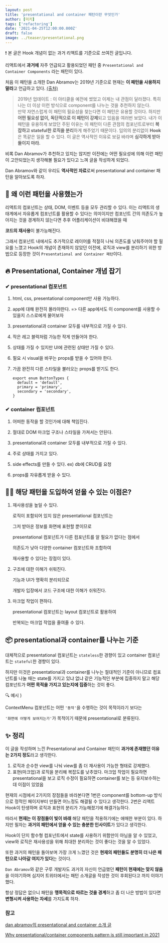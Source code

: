 ```yaml
---
layout: post
title: 'presentational and container 패턴이란 무엇인가'
author: [미키]
tags: ['refactoring']
date: '2021-04-25T12:00:00.000Z'
draft: false
image: ../teaser/presentational.png
---
```


❗ 본 글은 Hook 개념이 없는 과거 리액트를 기준으로 쓰여진 글입니다.

리액트에서 **과거에** 자주 언급되고 활용되었던 패턴 중
`Presentational and Container Components` 라는 패턴이 있다.

처음 이 패턴을 소개한 Dan Abramov는 2019년 기준으로 현재는 **이 패턴을 사용하지 말라**고 언급하고 있다. [(출처)](https://medium.com/dan_abramov/smart-and-dumb-components-7ca2f9a7c7d0)

> 2019년 업데이트 : 이 아티클을 예전에 썼었고 이제는 내 관점이 달라졌다.
> 특히 나는 더 이상 이런 방식으로 component를 나누는 것을 추천하지 않는다.  
> 만약 자연스럽게 이 패턴의 필요성을 찾는다면 이 패턴은 유용할 것이다.
> 하지만 **어떤 필요성 없이, 독단적으로 이 패턴이 강제**되고 있음을 여러번 보았다.
> 내가 이 패턴을 유용하게 보았던 주된 이유는 이 패턴이 다른 관점의 컴포넌트로부터
> **복잡하고 stateful한 로직을 분리**하게 해주었기 때문이다.
> 임의의 분리없이 **Hook**은 똑같은 일을 할 수 있다.
> 이 글은 역사적인 이유로 보길 바라며 **심각하게 받아들이지 마라.**

비록 Dan Abramov가 추천하고 있지는 않지만 이전에는 어떤 필요성에 의해
이런 패턴이 고안되었는지 생각해볼 필요가 있다고 느껴 글을 작성하게 되었다.

Dan Abramov와 같이 우리도 **역사적인 자료**로써 presentational and container 패턴을 알아보도록 하자.

## 👀 왜 이런 패턴을 사용했는가

리액트의 컴포넌트는 상태, DOM, 이벤트 등을 모두 관리할 수 있다.
이는 리액트의 생태계에서 자유롭게 컴포넌트를 활용할 수 있다는 의미이지만
컴포넌트 간의 의존도가 높아지는 것을 경계하지 않는다면 추후 어플리케이션이 비대해졌을 때

**코드의 재사용**이 불가능해진다.

그래서 컴포넌트 내에서도 추가적으로 레이어를 적절히 나눠 의존도를 낮춰주어야 할 필요를 느꼈고
Hook의 개념이 존재하지 않았던 이전에, 로직과 view를 분리하기 위한 방법으로 등장한 것이 `Presentational and Container 패턴`이다.

## 🔥 Presentational, Container 개념 잡기

### ✔ presentational 컴포넌트

1. html, css, presentational component만 사용 가능하다.

2. app에 대해 완전히 몰라야한다.
   => 다른 app에서도 이 component를 사용할 수 있을지 스스로에게 물어보자

3. presentational과 container 모두를 내부적으로 가질 수 있다.

4. 작은 레고 블럭처럼 가능한 작게 만들어야 한다.

5. 상태를 가질 수 있지만 UI에 관련된 상태만 가질 수 있다.

6. 필요 시 visual을 바꾸는 props를 받을 수 있어야 한다.

7. 가끔 완전히 다른 스타일을 불러오는 props를 받기도 한다.
   ```
   export enum ButtonTypes {
     default = 'default',
     primary = 'primary',
     secondary = 'secondary',
   }
   ```

### ✔ container 컴포넌트

1. 어떠한 동작을 할 것인가에 대해 책임진다.

2. 절대로 DOM 마크업 구조나 스타일을 가져서는 안된다.

3. presentational과 container 모두를 내부적으로 가질 수 있다.

4. 주로 상태를 가지고 있다.

5. side effects를 만들 수 있다.
   ex) db에 CRUD를 요청

6. props를 자유롭게 받을 수 있다.

## 🙋‍♂️ 해당 패턴을 도입하여 얻을 수 있는 이점은?

1. 재사용성을 높일 수 있다.

   로직이 포함되어 있지 않은 presentational 컴포넌트는

   그저 받아온 정보를 화면에 표현할 뿐이므로

   presentational 컴포넌트가 다른 컴포넌트를 알 필요가 없다는 점에서

   의존도가 낮아 다양한 container 컴포넌트와 조합하여

   재사용할 수 있다는 장점이 있다.

2. 구조에 대한 이해가 쉬워진다.

   기능과 UI가 명확히 분리되므로

   개발자 입장에서 코드 구조에 대한 이해가 쉬워진다.

3. 마크업 작업이 편하다.

   presentational 컴포넌트는 layout 컴포넌트로 활용하여

   반복되는 마크업 작업을 줄여줄 수 있다.

## 📦 presentational과 container를 나누는 기준

대체적으로 presentational 컴포넌트는 `stateless`한 경향이 있고
container 컴포넌트는 `stateful`한 경향이 있다.

하지만 이것은 presentational과 container를 나누는 절대적인 기준이 아니므로
컴포넌트를 나눌 때는 state를 가지고 있냐 없냐 같은 기능적인 부분에 집중하지 말고 해당 컴포넌트가 **어떤 목적을 가지고 있는지에 집중**하는 것이 좋다.

🔍 예시 )

ContextMenu 컴포넌트는 어떤 `'동작'`을 수행하는 것이 목적이라기 보다는

`'화면에 어떻게 보여지는가'`가 목적이기 때문에 presentational로 분류된다.

## ✨ 정리

이 글을 작성하며 느낀 Presentational and Container 패턴이 **과거에 존재했던 이유는 2가지 정도**라고 생각한다.

1. 로직과 순수한 view를 나눠 view를 좀 더 재사용이 가능한 형태로 강제했다.
2. 표현(마크업)과 로직을 분리해 복잡도를 낮추었다.
   마크업 작업이 필요하면 presentational을 보고
   로직 수정이 필요하면 container를 보는 등 유지보수하는데 이점이 있었음

현재의 시점에서 2가지의 장점들을 바라본다면
1번은 component를 bottom-up 방식으로 정적인 페이지부터 만들면 어느정도 해결될 수 있다고 생각한다.
2번은 리액트 Hook이 탄생하며 로직과 표현의 분리가 가능해졌기에 해결가능하다.

따라서 **현재는 이 장점들이 빛이 바래** 해당 패턴을 적용하기에는 애매한 부분이 있다.
하지만 필자는 **과거의 패턴에서 얻을 수 있는 충분한 인사이트**가 있다고 생각한다.

Hook이 단지 함수형 컴포넌트에서 state를 사용하기 위함만이 아님을 알 수 있었고,
view와 로직은 재사용성을 위해 최대한 분리하는 것이 좋다는 것을 알 수 있었다.

또한 과거의 패턴을 돌아보며 가장 크게 느꼈던 것은
**현재의 패턴들도 분명히 더 나은 패턴으로 나아갈 여지가 있다**는 것이다.

`Dan Abramov`와 같은 구루 개발자도 과거의 자신이 언급했던 **패턴이 현재에는 맞지 않음**을 이야기하며 심지어 트위터에서는 패턴 소개글을 작성한 것이 후회된다고 까지 이야기했다.

항상 정답은 없으니 패턴을 **맹목적으로 따르는 것을 경계**하고
좀 더 나은 방법이 있다면 **변형시켜 사용하는 자세**를 가지도록 하자.

### 참고

[dan abramov의 presentational and container 소개 글](https://medium.com/dan_abramov/smart-and-dumb-components-7ca2f9a7c7d0)

[Why presentational/container components pattern is still important in 2021](https://medium.com/silex-technologies/why-presentational-container-components-pattern-is-still-important-in-2021-44b4f54d6493)
